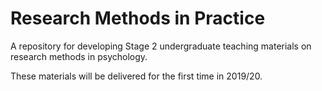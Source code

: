 # Research Methods in Practice

A repository for developing Stage 2 undergraduate teaching materials on research methods in psychology.

These materials will be delivered for the first time in 2019/20.
